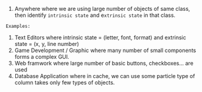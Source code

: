 1. Anywhere where we are using large number of objects of same class,
    then identify `intrinsic state` and e`xtrinsic state` in that class.

`Examples:`
1. Text Editors where intrinsic state = (letter, font, format) and extrinsic state = (x, y, line number)
2. Game Development / Graphic where many number of small components forms a complex GUI.
3. Web framwork where large number of basic buttons, checkboxes... are used
4. Database Application where in cache, we can use some particle type of column takes only few types of objects.